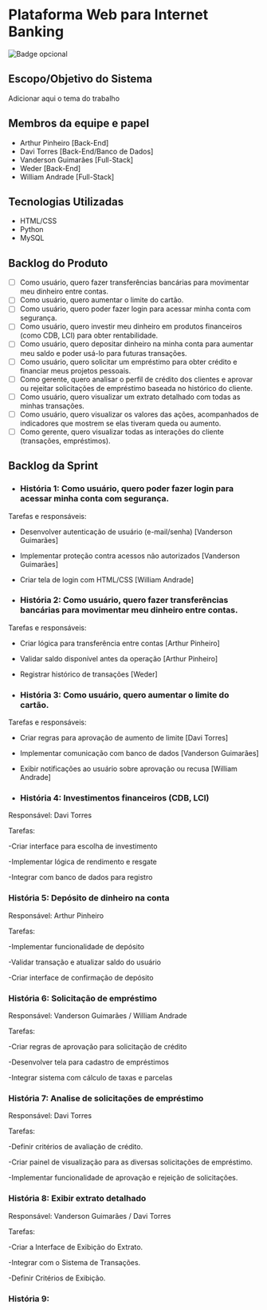 # Plataforma Web para Internet Banking
![Badge opcional](https://img.shields.io/badge/status-em%20desenvolvimento-yellow)

## Escopo/Objetivo do Sistema
Adicionar aqui o tema do trabalho

## Membros da equipe e papel

- Arthur Pinheiro [Back-End]
- Davi Torres [Back-End/Banco de Dados]
- Vanderson Guimarães [Full-Stack]
- Weder [Back-End]
- William Andrade [Full-Stack]

## Tecnologias Utilizadas

- HTML/CSS
- Python
- MySQL

## Backlog do Produto

- [ ] Como usuário, quero fazer transferências bancárias para movimentar meu dinheiro entre contas.
- [ ] Como usuário, quero aumentar o limite do cartão.
- [ ] Como usuário, quero poder fazer login para acessar minha conta com segurança.
- [ ] Como usuário, quero investir meu dinheiro em produtos financeiros (como CDB, LCI) para obter rentabilidade.
- [ ] Como usuário, quero depositar dinheiro na minha conta para aumentar meu saldo e poder usá-lo para futuras transações.
- [ ] Como usuário, quero solicitar um empréstimo para obter crédito e financiar meus projetos pessoais.
- [ ] Como gerente, quero analisar o perfil de crédito dos clientes e aprovar ou rejeitar solicitações de empréstimo baseada no histórico do cliente.
- [ ] Como usuário, quero visualizar um extrato detalhado com todas as minhas transações.
- [ ] Como usuário, quero visualizar os valores das ações, acompanhados de indicadores que mostrem se elas tiveram queda ou aumento.
- [ ] Como gerente, quero visualizar todas as interações do cliente (transações, empréstimos).

## Backlog da Sprint

- ### História 1: Como usuário, quero poder fazer login para acessar minha conta com segurança.

Tarefas e responsáveis:

- Desenvolver autenticação de usuário (e-mail/senha) [Vanderson Guimarães]

- Implementar proteção contra acessos não autorizados [Vanderson Guimarães]

- Criar tela de login com HTML/CSS [William Andrade]

- ### História 2: Como usuário, quero fazer transferências bancárias para movimentar meu dinheiro entre contas.

Tarefas e responsáveis:

- Criar lógica para transferência entre contas [Arthur Pinheiro]

- Validar saldo disponível antes da operação [Arthur Pinheiro]

- Registrar histórico de transações [Weder]

- ### História 3: Como usuário, quero aumentar o limite do cartão.

Tarefas e responsáveis:

- Criar regras para aprovação de aumento de limite [Davi Torres]

- Implementar comunicação com banco de dados [Vanderson Guimarães]

- Exibir notificações ao usuário sobre aprovação ou recusa [William Andrade]

 - ### História 4: Investimentos financeiros (CDB, LCI)

Responsável: Davi Torres

Tarefas:

-Criar interface para escolha de investimento

-Implementar lógica de rendimento e resgate

-Integrar com banco de dados para registro

### História 5: Depósito de dinheiro na conta

Responsável: Arthur Pinheiro

Tarefas:

-Implementar funcionalidade de depósito

-Validar transação e atualizar saldo do usuário

-Criar interface de confirmação de depósito

### História 6: Solicitação de empréstimo

Responsável: Vanderson Guimarães / William Andrade

Tarefas:

-Criar regras de aprovação para solicitação de crédito

-Desenvolver tela para cadastro de empréstimos

-Integrar sistema com cálculo de taxas e parcelas

### História 7: Analise de solicitações de empréstimo

Responsável: Davi Torres

Tarefas:

-Definir critérios de avaliação de crédito.

-Criar painel de visualização para as diversas solicitações de empréstimo.

-Implementar funcionalidade de aprovação e rejeição de solicitações.

### História 8: Exibir extrato detalhado

Responsável: Vanderson Guimarães / Davi Torres

Tarefas:

-Criar a Interface de Exibição do Extrato.

-Integrar com o Sistema de Transações.

-Definir Critérios de Exibição.

### História 9: 
